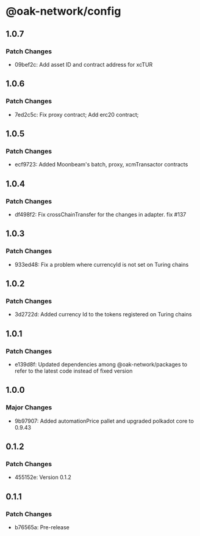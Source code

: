 # @oak-network/config

## 1.0.7

### Patch Changes

- 09bef2c: Add asset ID and contract address for xcTUR

## 1.0.6

### Patch Changes

- 7ed2c5c: Fix proxy contract; Add erc20 contract;

## 1.0.5

### Patch Changes

- ecf9723: Added Moonbeam's batch, proxy, xcmTransactor contracts

## 1.0.4

### Patch Changes

- df498f2: Fix crossChainTransfer for the changes in adapter. fix #137

## 1.0.3

### Patch Changes

- 933ed48: Fix a problem where currencyId is not set on Turing chains

## 1.0.2

### Patch Changes

- 3d2722d: Added currency Id to the tokens registered on Turing chains

## 1.0.1

### Patch Changes

- e139d8f: Updated dependencies among @oak-network/packages to refer to the latest code instead of fixed version

## 1.0.0

### Major Changes

- 9b97907: Added automationPrice pallet and upgraded polkadot core to 0.9.43

## 0.1.2

### Patch Changes

- 455152e: Version 0.1.2

## 0.1.1

### Patch Changes

- b76565a: Pre-release
